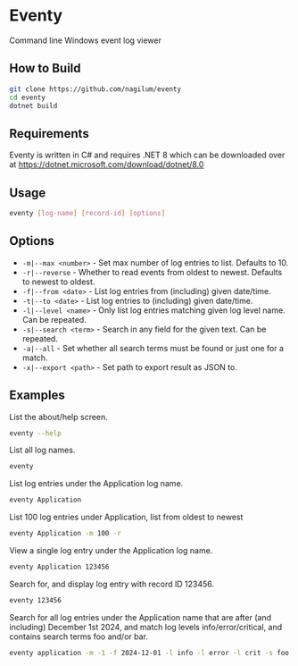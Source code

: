 # Eventy

Command line Windows event log viewer

## How to Build

```bash
git clone https://github.com/nagilum/eventy
cd eventy
dotnet build
```

## Requirements

Eventy is written in C# and requires .NET 8 which can be downloaded over at <https://dotnet.microsoft.com/download/dotnet/8.0>

## Usage

```bash
eventy [log-name] [record-id] [options]
```
    
## Options

* `-m|--max <number>` - Set max number of log entries to list. Defaults to 10.
* `-r|--reverse` - Whether to read events from oldest to newest. Defaults to newest to oldest.
* `-f|--from <date>` - List log entries from (including) given date/time.
* `-t|--to <date>` - List log entries to (including) given date/time.
* `-l|--level <name>` -  Only list log entries matching given log level name. Can be repeated.
* `-s|--search <term>` - Search in any field for the given text. Can be repeated.
* `-a|--all` - Set whether all search terms must be found or just one for a match.
* `-x|--export <path>` - Set path to export result as JSON to.
    
## Examples

List the about/help screen.

```bash
eventy --help
```

List all log names.

```bash
eventy
```

List log entries under the Application log name.

```bash
eventy Application
```

List 100 log entries under Application, list from oldest to newest

```bash
eventy Application -m 100 -r
```

View a single log entry under the Application log name.

```bash
eventy Application 123456
```

Search for, and display log entry with record ID 123456.

```bash
eventy 123456
```

Search for all log entries under the Application name that are after (and including) December 1st 2024, and match log levels info/error/critical, and contains search terms foo and/or bar.  

```bash
eventy application -m -1 -f 2024-12-01 -l info -l error -l crit -s foo -s bar
```